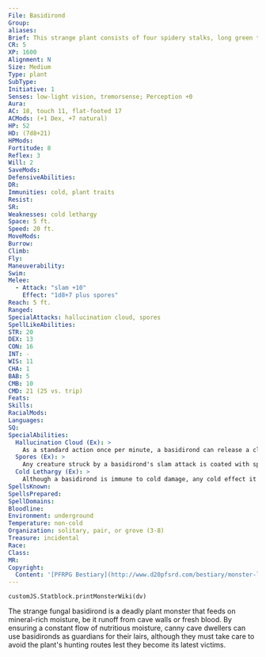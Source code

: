 ```yaml
---
File: Basidirond
Group: 
aliases: 
Brief: This strange plant consists of four spidery stalks, long green tendrils, and an inverted bell-shaped cap filled with spores.
CR: 5
XP: 1600
Alignment: N
Size: Medium
Type: plant
SubType: 
Initiative: 1
Senses: low-light vision, tremorsense; Perception +0
Aura: 
AC: 18, touch 11, flat-footed 17
ACMods: (+1 Dex, +7 natural)
HP: 52
HD: (7d8+21)
HPMods: 
Fortitude: 8
Reflex: 3
Will: 2
SaveMods: 
DefensiveAbilities: 
DR: 
Immunities: cold, plant traits
Resist: 
SR: 
Weaknesses: cold lethargy
Space: 5 ft.
Speed: 20 ft.
MoveMods: 
Burrow: 
Climb: 
Fly: 
Maneuverability: 
Swim: 
Melee: 
  - Attack: "slam +10"
    Effect: "1d8+7 plus spores"
Reach: 5 ft.
Ranged: 
SpecialAttacks: hallucination cloud, spores
SpellLikeAbilities: 
STR: 20
DEX: 13
CON: 16
INT: -
WIS: 11
CHA: 1
BAB: 5
CMB: 10
CMD: 21 (25 vs. trip)
Feats: 
Skills: 
RacialMods: 
Languages: 
SQ: 
SpecialAbilities:
  Hallucination Cloud (Ex): >
    As a standard action once per minute, a basidirond can release a cloud of invisible spores in a 20-foot radius. All creatures within the area must succeed on a DC 16 Fortitude save or be affected by powerful hallucinations as long as they remain in the cloud plus 1d4 rounds after leaving the area. A new save must be made each round a creature remains within the affected area. A hallucination cloud persists for 5 rounds before dispersing-a strong wind causes it to disperse immediately. The save DC is Constitution-based. To determine what hallucination is suffered each round, roll 1d6 and consult the following table.  d6 Hallucination 1 You're sinking in quicksand! Fall prone and spend 1 round flailing your arms and legs as if trying to swim.  2 Attacked by a swarm of spiders! Spend a full round action to attack the floor near you with your weapon.  3 An item you hold has turned into a viper! Drop it and flee from the item at top speed for 1 round.  4 You're suffocating! Stand in place, hold your breath, and clutch at your throat for 1 round.  5 You've shrunk to 1/10th your normal size! Take no actions for 1 round and monsters won't see you.  6 You're melting! Grasp hold of yourself in an attempt to hold yourself together, and take no actions for 1 round.
  Spores (Ex): >
    Any creature struck by a basidirond's slam attack is coated with spores. The creature struck must make a DC 16 Fortitude save or these spores take root in his flesh, and particularly in his lungs. The save DC is Constititonbased.  Basidirond Spores: Disease-inhaled; save Fort DC 16; frequency 1/round for 6 rounds; effect 1d2 Con damage; cure 1 save.
  Cold Lethargy (Ex): >
    Although a basidirond is immune to cold damage, any cold effect it is exposed to slows it for 1d4 rounds. During this time, the basidirond cannot use its hallucination cloud or spores.
SpellsKnown: 
SpellsPrepared: 
SpellDomains: 
Bloodline: 
Environment: underground
Temperature: non-cold
Organization: solitary, pair, or grove (3-8)
Treasure: incidental
Race: 
Class: 
MR: 
Copyright:
  Content: '[PFRPG Bestiary](http://www.d20pfsrd.com/bestiary/monster-listings/plants/basidirond)'
---
```

```dataviewjs
customJS.Statblock.printMonsterWiki(dv)
```
The strange fungal basidirond is a deadly plant monster that feeds on mineral-rich moisture, be it runoff from cave walls or fresh blood. By ensuring a constant flow of nutritious moisture, canny cave dwellers can use basidironds as guardians for their lairs, although they must take care to avoid the plant's hunting routes lest they become its latest victims.
